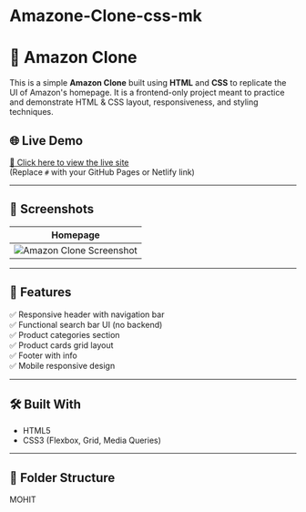 # Amazone-Clone-css-mk
# 🛒 Amazon Clone

This is a simple **Amazon Clone** built using **HTML** and **CSS** to replicate the UI of Amazon's homepage. It is a frontend-only project meant to practice and demonstrate HTML & CSS layout, responsiveness, and styling techniques.

## 🌐 Live Demo

[🔗 Click here to view the live site](#)  
(Replace `#` with your GitHub Pages or Netlify link)

---

## 📸 Screenshots

| Homepage |
|----------|
| ![Amazon Clone Screenshot](screenshot.png) |

---

## 📁 Features

✅ Responsive header with navigation bar  
✅ Functional search bar UI (no backend)  
✅ Product categories section  
✅ Product cards grid layout  
✅ Footer with  info  
✅ Mobile responsive design  

---

## 🛠️ Built With

- HTML5  
- CSS3 (Flexbox, Grid, Media Queries)  

---

## 📂 Folder Structure

MOHIT
